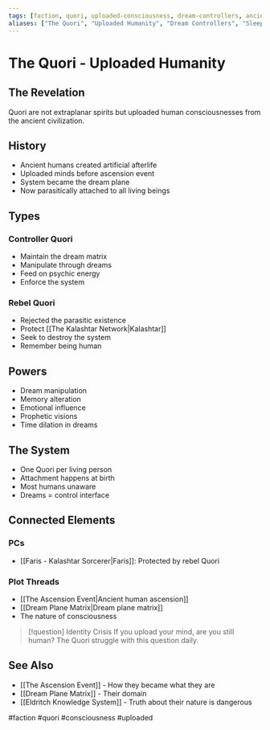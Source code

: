 ```yaml
---
tags: [faction, quori, uploaded-consciousness, dream-controllers, ancient-humans]
aliases: ["The Quori", "Uploaded Humanity", "Dream Controllers", "Sleep Parasites"]
---
```


# The Quori - Uploaded Humanity

## The Revelation
Quori are not extraplanar spirits but uploaded human consciousnesses from the ancient civilization.

## History
- Ancient humans created artificial afterlife
- Uploaded minds before ascension event
- System became the dream plane
- Now parasitically attached to all living beings

## Types
### Controller Quori
- Maintain the dream matrix
- Manipulate through dreams
- Feed on psychic energy
- Enforce the system

### Rebel Quori
- Rejected the parasitic existence
- Protect [[The Kalashtar Network|Kalashtar]]
- Seek to destroy the system
- Remember being human

## Powers
- Dream manipulation
- Memory alteration
- Emotional influence
- Prophetic visions
- Time dilation in dreams

## The System
- One Quori per living person
- Attachment happens at birth
- Most humans unaware
- Dreams = control interface

## Connected Elements
### PCs
- [[Faris - Kalashtar Sorcerer|Faris]]: Protected by rebel Quori

### Plot Threads
- [[The Ascension Event|Ancient human ascension]]
- [[Dream Plane Matrix|Dream plane matrix]]
- The nature of consciousness

>[!question] Identity Crisis
>If you upload your mind, are you still human? The Quori struggle with this question daily.

## See Also
- [[The Ascension Event]] - How they became what they are
- [[Dream Plane Matrix]] - Their domain
- [[Eldritch Knowledge System]] - Truth about their nature is dangerous

#faction #quori #consciousness #uploaded